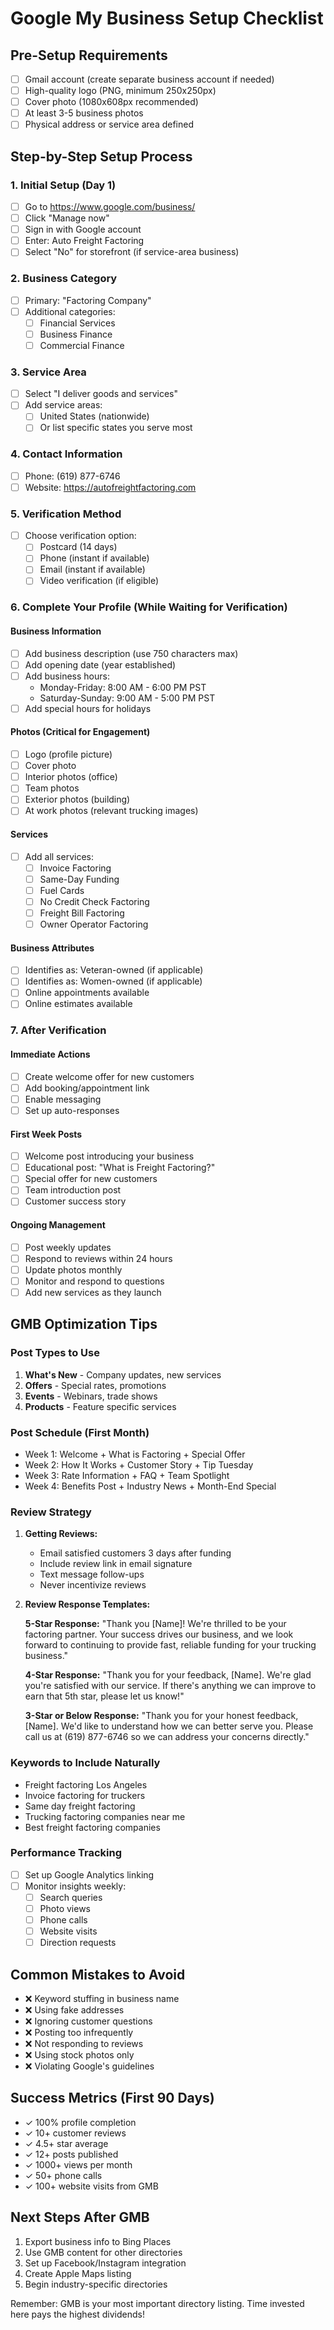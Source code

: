 # Google My Business Setup Checklist

## Pre-Setup Requirements
- [ ] Gmail account (create separate business account if needed)
- [ ] High-quality logo (PNG, minimum 250x250px)
- [ ] Cover photo (1080x608px recommended)
- [ ] At least 3-5 business photos
- [ ] Physical address or service area defined

## Step-by-Step Setup Process

### 1. Initial Setup (Day 1)
- [ ] Go to https://www.google.com/business/
- [ ] Click "Manage now"
- [ ] Sign in with Google account
- [ ] Enter: Auto Freight Factoring
- [ ] Select "No" for storefront (if service-area business)

### 2. Business Category
- [ ] Primary: "Factoring Company"
- [ ] Additional categories:
  - [ ] Financial Services
  - [ ] Business Finance
  - [ ] Commercial Finance

### 3. Service Area
- [ ] Select "I deliver goods and services"
- [ ] Add service areas:
  - [ ] United States (nationwide)
  - [ ] Or list specific states you serve most

### 4. Contact Information
- [ ] Phone: (619) 877-6746
- [ ] Website: https://autofreightfactoring.com

### 5. Verification Method
- [ ] Choose verification option:
  - [ ] Postcard (14 days)
  - [ ] Phone (instant if available)
  - [ ] Email (instant if available)
  - [ ] Video verification (if eligible)

### 6. Complete Your Profile (While Waiting for Verification)

#### Business Information
- [ ] Add business description (use 750 characters max)
- [ ] Add opening date (year established)
- [ ] Add business hours:
  - Monday-Friday: 8:00 AM - 6:00 PM PST
  - Saturday-Sunday: 9:00 AM - 5:00 PM PST
- [ ] Add special hours for holidays

#### Photos (Critical for Engagement)
- [ ] Logo (profile picture)
- [ ] Cover photo
- [ ] Interior photos (office)
- [ ] Team photos
- [ ] Exterior photos (building)
- [ ] At work photos (relevant trucking images)

#### Services
- [ ] Add all services:
  - [ ] Invoice Factoring
  - [ ] Same-Day Funding
  - [ ] Fuel Cards
  - [ ] No Credit Check Factoring
  - [ ] Freight Bill Factoring
  - [ ] Owner Operator Factoring

#### Business Attributes
- [ ] Identifies as: Veteran-owned (if applicable)
- [ ] Identifies as: Women-owned (if applicable)
- [ ] Online appointments available
- [ ] Online estimates available

### 7. After Verification

#### Immediate Actions
- [ ] Create welcome offer for new customers
- [ ] Add booking/appointment link
- [ ] Enable messaging
- [ ] Set up auto-responses

#### First Week Posts
- [ ] Welcome post introducing your business
- [ ] Educational post: "What is Freight Factoring?"
- [ ] Special offer for new customers
- [ ] Team introduction post
- [ ] Customer success story

#### Ongoing Management
- [ ] Post weekly updates
- [ ] Respond to reviews within 24 hours
- [ ] Update photos monthly
- [ ] Monitor and respond to questions
- [ ] Add new services as they launch

## GMB Optimization Tips

### Post Types to Use
1. **What's New** - Company updates, new services
2. **Offers** - Special rates, promotions
3. **Events** - Webinars, trade shows
4. **Products** - Feature specific services

### Post Schedule (First Month)
- Week 1: Welcome + What is Factoring + Special Offer
- Week 2: How It Works + Customer Story + Tip Tuesday
- Week 3: Rate Information + FAQ + Team Spotlight  
- Week 4: Benefits Post + Industry News + Month-End Special

### Review Strategy
1. **Getting Reviews:**
   - Email satisfied customers 3 days after funding
   - Include review link in email signature
   - Text message follow-ups
   - Never incentivize reviews

2. **Review Response Templates:**
   
   **5-Star Response:**
   "Thank you [Name]! We're thrilled to be your factoring partner. Your success drives our business, and we look forward to continuing to provide fast, reliable funding for your trucking business."

   **4-Star Response:**
   "Thank you for your feedback, [Name]. We're glad you're satisfied with our service. If there's anything we can improve to earn that 5th star, please let us know!"

   **3-Star or Below Response:**
   "Thank you for your honest feedback, [Name]. We'd like to understand how we can better serve you. Please call us at (619) 877-6746 so we can address your concerns directly."

### Keywords to Include Naturally
- Freight factoring Los Angeles
- Invoice factoring for truckers
- Same day freight factoring
- Trucking factoring companies near me
- Best freight factoring companies

### Performance Tracking
- [ ] Set up Google Analytics linking
- [ ] Monitor insights weekly:
  - [ ] Search queries
  - [ ] Photo views
  - [ ] Phone calls
  - [ ] Website visits
  - [ ] Direction requests

## Common Mistakes to Avoid
- ❌ Keyword stuffing in business name
- ❌ Using fake addresses
- ❌ Ignoring customer questions
- ❌ Posting too infrequently
- ❌ Not responding to reviews
- ❌ Using stock photos only
- ❌ Violating Google's guidelines

## Success Metrics (First 90 Days)
- ✓ 100% profile completion
- ✓ 10+ customer reviews
- ✓ 4.5+ star average
- ✓ 12+ posts published
- ✓ 1000+ views per month
- ✓ 50+ phone calls
- ✓ 100+ website visits from GMB

## Next Steps After GMB
1. Export business info to Bing Places
2. Use GMB content for other directories
3. Set up Facebook/Instagram integration
4. Create Apple Maps listing
5. Begin industry-specific directories

Remember: GMB is your most important directory listing. Time invested here pays the highest dividends!